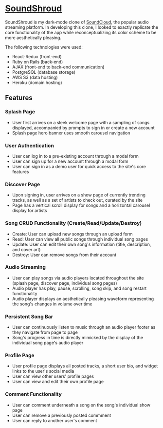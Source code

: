 # [SoundShroud](http://soundshroud000.herokuapp.com/#/discover)

SoundShroud is my dark-mode clone of [SoundCloud](https://soundcloud.com/discover), the popular audio streaming platform. In developing this clone, I looked to exactly replicate the core functionality of the app while reconceptualizing its color scheme to be more aesthetically pleasing.

The following technologies were used:
- React-Redux (front-end)
- Ruby on Rails (back-end)
- AJAX (front-end to back-end communication)
- PostgreSQL (database storage)
- AWS S3 (data hosting)
- Heroku (domain hosting)

## Features

### Splash Page
- User first arrives on a sleek welcome page with a sampling of songs displayed, accompanied by prompts to sign in or create a new account
- Splash page hero banner uses smooth carousel navigation

### User Authentication
- User can log in to a pre-existing account through a modal form
- User can sign up for a new account through a modal form
- User can sign in as a demo user for quick access to the site's core features

### Discover Page
- Upon signing in, user arrives on a show page of currently trending tracks, as well as a set of artists to check out, curated by the site
- Page has a vertical scroll display for songs and a horizontal carousel display for artists

### Song CRUD Functionality (Create/Read/Update/Destroy)
- Create: User can upload new songs through an upload form
- Read: User can view all public songs through individual song pages
- Update: User can edit their own song's information (title, description, and cover art)
- Destroy: User can remove songs from their account

### Audio Streaming
- User can play songs via audio players located throughout the site (splash page, discover page, individual song pages)
- Audio player has play, pause, scrolling, song skip, and song restart functionality
- Audio player displays an aesthetically pleasing waveform representing the song's changes in volume over time

### Persistent Song Bar
- User can continuously listen to music through an audio player footer as they navigate from page to page
- Song's progress in time is directly mimicked by the display of the individual song page's audio player

### Profile Page
- User profile page displays all posted tracks, a short user bio, and widget links to the user's social media
- User can view other users' profile pages
- User can view and edit their own profile page

### Comment Functionality
- User can comment underneath a song on the song's individual show page
- User can remove a previously posted commment
- User can reply to another user's comment
